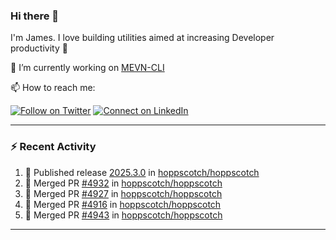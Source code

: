 ### Hi there 👋

I'm James. I love building utilities aimed at increasing Developer productivity :raised_hands: 

🔭 I’m currently working on [MEVN-CLI](https://github.com/madlabsinc/mevn-cli)

📫 How to reach me:

[![Follow on Twitter](https://img.shields.io/badge/--twitter?label=Twitter&logo=Twitter&style=social)](https://twitter.com/james_madhacks) [![Connect on LinkedIn](https://img.shields.io/badge/--linkedin?label=LinkedIn&logo=LinkedIn&style=social)](https://www.linkedin.com/in/jamesgeorge007)

---

### :zap: Recent Activity

<!--START_SECTION:activity-->
1. 🚀 Published release [2025.3.0](https://github.com/hoppscotch/hoppscotch/releases/tag/2025.3.0) in [hoppscotch/hoppscotch](https://github.com/hoppscotch/hoppscotch)
2. 🎉 Merged PR [#4932](https://github.com/hoppscotch/hoppscotch/pull/4932) in [hoppscotch/hoppscotch](https://github.com/hoppscotch/hoppscotch)
3. 🎉 Merged PR [#4927](https://github.com/hoppscotch/hoppscotch/pull/4927) in [hoppscotch/hoppscotch](https://github.com/hoppscotch/hoppscotch)
4. 🎉 Merged PR [#4916](https://github.com/hoppscotch/hoppscotch/pull/4916) in [hoppscotch/hoppscotch](https://github.com/hoppscotch/hoppscotch)
5. 🎉 Merged PR [#4943](https://github.com/hoppscotch/hoppscotch/pull/4943) in [hoppscotch/hoppscotch](https://github.com/hoppscotch/hoppscotch)
<!--END_SECTION:activity-->

---

<!--
**jamesgeorge007/jamesgeorge007** is a ✨ _special_ ✨ repository because its `README.md` (this file) appears on your GitHub profile.

Here are some ideas to get you started:

- 🌱 I’m currently learning ...
- 👯 I’m looking to collaborate on ...
- 🤔 I’m looking for help with ...
- 💬 Ask me about ...
- 😄 Pronouns: ...
- ⚡ Fun fact: ...
-->
